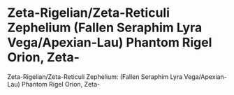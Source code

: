 # Zeta-Rigelian/Zeta-Reticuli Zephelium (Fallen Seraphim Lyra Vega/Apexian-Lau) Phantom Rigel Orion, Zeta-

Zeta-Rigelian/Zeta-Reticuli Zephelium: (Fallen Seraphim Lyra Vega/Apexian-Lau) Phantom Rigel Orion, Zeta-